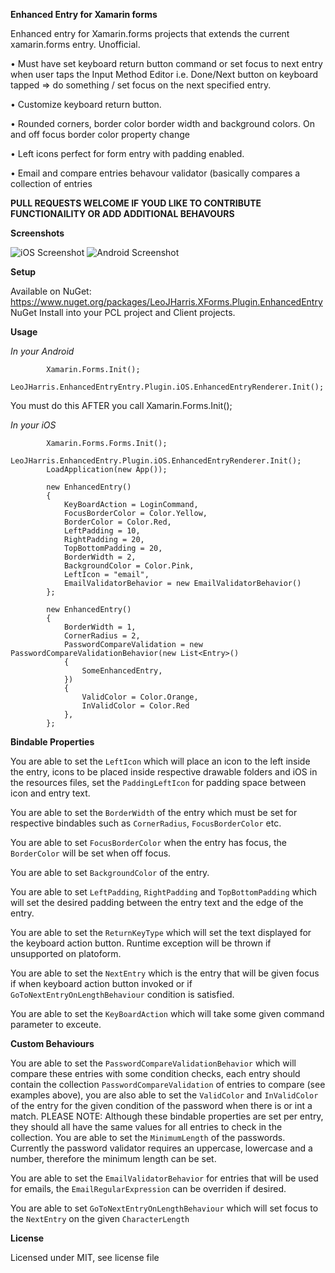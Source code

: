 **Enhanced Entry for Xamarin forms**

Enhanced entry for Xamarin.forms projects that extends the current xamarin.forms entry. Unofficial. 

• Must have set keyboard return button command or set focus to next entry when user taps the Input Method Editor i.e. Done/Next button on keyboard tapped => do something / set focus on the next specified entry. 

• Customize keyboard return button. 

• Rounded corners, border color border width and background colors. On and off focus border color property change 

• Left icons perfect for form entry with padding enabled.

• Email and compare entries behavour validator (basically compares a collection of entries

**PULL REQUESTS WELCOME IF YOUD LIKE TO CONTRIBUTE FUNCTIONAILITY OR ADD ADDITIONAL BEHAVOURS**

**Screenshots**

![iOS Screenshot](https://github.com/LeoJHarris/EnhancedEntry/blob/master/ios.jpg)
![Android Screenshot](https://github.com/LeoJHarris/EnhancedEntry/blob/master/thumb3.png)

**Setup**

Available on NuGet: https://www.nuget.org/packages/LeoJHarris.XForms.Plugin.EnhancedEntry NuGet Install into your PCL project and Client projects.

**Usage**

_In your Android_

            Xamarin.Forms.Init();
            LeoJHarris.EnhancedEntryEntry.Plugin.iOS.EnhancedEntryRenderer.Init();

You must do this AFTER you call Xamarin.Forms.Init();

_In your iOS_

            Xamarin.Forms.Forms.Init(); 
            LeoJHarris.EnhancedEntry.Plugin.iOS.EnhancedEntryRenderer.Init();
            LoadApplication(new App());

            new EnhancedEntry()
            {
                KeyBoardAction = LoginCommand,
                FocusBorderColor = Color.Yellow,
                BorderColor = Color.Red,
                LeftPadding = 10,
                RightPadding = 20,
                TopBottomPadding = 20,
                BorderWidth = 2,
                BackgroundColor = Color.Pink,
                LeftIcon = "email",
                EmailValidatorBehavior = new EmailValidatorBehavior()
            };
            
            new EnhancedEntry()
            {
                BorderWidth = 1,
                CornerRadius = 2,
                PasswordCompareValidation = new PasswordCompareValidationBehavior(new List<Entry>()
                {
                    SomeEnhancedEntry,
                })
                {
                    ValidColor = Color.Orange,
                    InValidColor = Color.Red
                },
            };
            
**Bindable Properties**

You are able to set the `LeftIcon` which will place an icon to the left inside the entry, icons to be placed inside respective drawable folders and iOS in the resources files, set the `PaddingLeftIcon` for padding space between icon and entry text.

You are able to set the `BorderWidth` of the entry which must be set for respective bindables such as `CornerRadius`, `FocusBorderColor` etc.

You are able to set `FocusBorderColor` when the entry has focus, the `BorderColor` will be set when off focus.

You are able to set `BackgroundColor` of the entry.

You are able to set `LeftPadding`, `RightPadding` and `TopBottomPadding` which will set the desired padding between the entry text and the edge of the entry.

You are able to set the `ReturnKeyType` which will set the text displayed for the keyboard action button. Runtime exception will be thrown if unsupported on platoform.

You are able to set the `NextEntry` which is the entry that will be given focus if when keyboard action button invoked or if `GoToNextEntryOnLengthBehaviour` condition is satisfied.

You are able to set the `KeyBoardAction` which will take some given command parameter to exceute.

**Custom Behaviours** 

You are able to set the `PasswordCompareValidationBehavior` which will compare these entries with some condition checks, each entry should contain the collection `PasswordCompareValidation` of entries to compare (see examples above), you are also able to set the `ValidColor` and `InValidColor` of the entry for the given condition of the password when there is or int a match. PLEASE NOTE: Although these bindable properties are set per entry, they should all have the same values for all entries to check in the collection. You are able to set the `MinimumLength` of the passwords. Currently the password validator requires an uppercase, lowercase and a number, therefore the minimum length can be set.

You are able to set the `EmailValidatorBehavior` for entries that will be used for emails, the `EmailRegularExpression` can be overriden if desired.

You are able to set `GoToNextEntryOnLengthBehaviour` which will set focus to the `NextEntry` on the given `CharacterLength` 

**License**

Licensed under MIT, see license file
